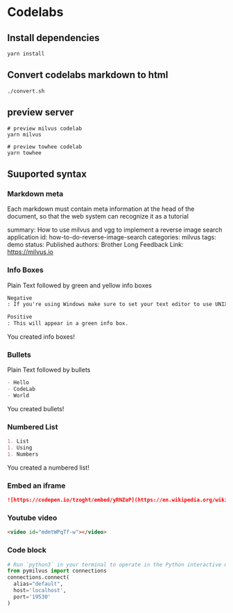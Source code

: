 # Codelabs

## Install dependencies

```
yarn install
```

## Convert codelabs markdown to html

```
./convert.sh
```

## preview server

```
# preview milvus codelab 
yarn milvus

# preview towhee codelab 
yarn towhee
```

## Suuported syntax

### Markdown meta

Each markdown must contain meta information at the head of the document, so that the web system can recognize it as a tutorial

summary: How to use milvus and vgg to implement a reverse image search application
id: how-to-do-reverse-image-search
categories: milvus
tags: demo
status: Published
authors: Brother Long
Feedback Link: https://milvus.io

### Info Boxes

Plain Text followed by green and yellow info boxes

```md
Negative
: If you're using Windows make sure to set your text editor to use UNIX line endings!
```

```md
Positive
: This will appear in a green info box.
```

You created info boxes!

### Bullets

Plain Text followed by bullets

```md
- Hello
- CodeLab
- World
```

You created bullets!

### Numbered List

```md
1. List
1. Using
1. Numbers
```

You created a numbered list!

### Embed an iframe

```md
![https://codepen.io/tzoght/embed/yRNZaP](https://en.wikipedia.org/wiki/File:Example.jpg "Try Me Publisher")
```

### Youtube video

```html
<video id="mdmtWPqTf-w"></video>
```

### Code block

```python
# Run `python3` in your terminal to operate in the Python interactive mode.
from pymilvus import connections
connections.connect(
  alias="default",
  host='localhost',
  port='19530'
)
```
